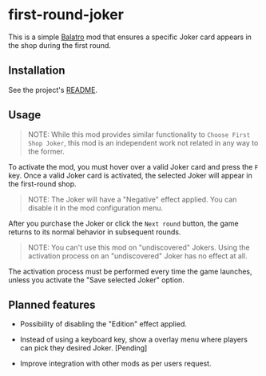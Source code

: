 # first-round-joker

This is a simple [Balatro](https://store.steampowered.com/app/2379780) mod
that ensures a specific Joker card appears in the shop during the first round.

## Installation

See the project's [README](../README.md).

## Usage

> NOTE: While this mod provides similar functionality to `Choose First Shop Joker`,
> this mod is an independent work not related in any way to the former.

To activate the mod, you must hover over a valid Joker card and press the `F` key.
Once a valid Joker card is activated, the selected Joker will appear in the
first-round shop.

> NOTE: The Joker will have a "Negative" effect applied. You can disable it
> in the mod configuration menu.

After you purchase the Joker or click the `Next round` button, the game returns
to its normal behavior in subsequent rounds.

> NOTE: You can't use this mod on "undiscovered" Jokers. Using the activation
> process on an "undiscovered" Joker has no effect at all.

The activation process must be performed every time the game launches, unless
you activate the "Save selected Joker" option.

## Planned features

- Possibility of disabling the "Edition" effect applied.

- Instead of using a keyboard key, show a overlay menu where players can pick
they desired Joker. [Pending]

- Improve integration with other mods as per users request.
